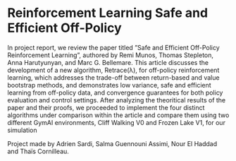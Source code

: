 # Reinforcement Learning Safe and Efficient Off-Policy
In project report, we review the paper titled ”Safe and Efficient Off-Policy Reinforcement Learning”, authored by Remi Munos, Thomas Stepleton, Anna Harutyunyan, and Marc G. Bellemare. This article discusses the development of a new algorithm, Retrace(λ), for off-policy reinforcement learning, which addresses the trade-off between return-based and value bootstrap methods, and demonstrates low variance, safe and efficient learning from off-policy data, and convergence guarantees for both policy evaluation and control settings. After analyzing the theoritical results of the paper and their proofs, we proceeded to implement the four distinct algorithms under comparison within the article and compare them using two different GymAI environments, Cliff Walking V0 and Frozen Lake V1, for our simulation

Project made by Adrien Sardi, Salma Guennouni Assimi, Nour El Haddad and Thaïs Cornilleau.
